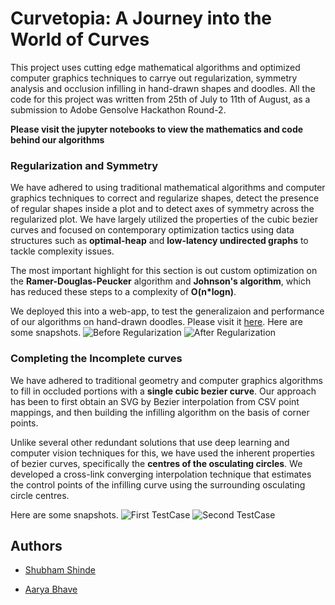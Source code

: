 
# Curvetopia: A Journey into the World of Curves

This project uses cutting edge mathematical algorithms and optimized computer graphics techniques to carrye out regularization, symmetry analysis and occlusion infilling in hand-drawn shapes and doodles. All the code for this project was written from 25th of July to 11th of August, as a submission to Adobe Gensolve Hackathon Round-2.  

**Please visit the jupyter notebooks to view the mathematics and code behind our algorithms**

### Regularization and Symmetry

We have adhered to using traditional mathematical algorithms and computer graphics techniques to correct and regularize shapes, detect the presence of regular shapes inside a plot and to detect axes of symmetry across the regularized plot. We have largely utilized the properties of the cubic bezier curves and focused on contemporary optimization tactics using data structures such as **optimal-heap** and **low-latency undirected graphs** to tackle complexity issues.

The most important highlight for this section is out custom optimization on the **Ramer-Douglas-Peucker** algorithm and **Johnson's algorithm**, which has reduced these steps to a complexity of **O(n*logn)**.

We deployed this into a web-app, to test the generalizaion and performance of our algorithms on hand-drawn doodles. Please visit it [here](https://curvotopia.vercel.app/). Here are some snapshots.
![Before Regularization](https://github.com/user-attachments/assets/87f88f24-2bd5-4067-a25d-4dfc3941993b)
![After Regularization](https://github.com/user-attachments/assets/485cd30a-b162-4381-99ec-df1bc75b48ea)

### Completing the Incomplete curves

We have adhered to traditional geometry and computer graphics algorithms to fill in occluded portions with a **single cubic bezier curve**. Our approach has been to first obtain an SVG by Bezier interpolation from CSV point mappings, and then building the infilling algorithm on the basis of corner points.  

Unlike several other redundant solutions that use deep learning and computer vision techniques for this, we have used the inherent properties of bezier curves, specifically the **centres of the osculating circles**. We developed a cross-link converging interpolation technique that estimates the control points of the infilling curve using the surrounding osculating circle centres.

Here are some snapshots.
![First TestCase](https://github.com/user-attachments/assets/3f395941-7dbe-46a3-84df-b6e752bcf80b)
![Second TestCase](https://github.com/user-attachments/assets/d59c1b9b-3419-40d2-b763-e31e0b14a4ba)

## Authors

- [Shubham Shinde](https://www.linkedin.com/in/shubhamshinde6762/)

- [Aarya Bhave](https://www.linkedin.com/in/aarya-bhave-aa4a13256/)

